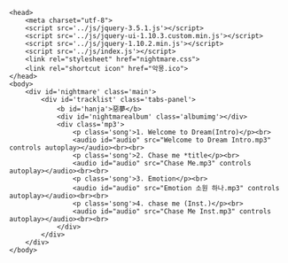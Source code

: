 <!DOCTYPE HTML>
<!DOCTYPE html>
    <head>
        <meta charset="utf-8">
        <script src='../js/jquery-3.5.1.js'></script>
        <script src='../js/jquery-ui-1.10.3.custom.min.js'></script>
        <script src='../js/jquery-1.10.2.min.js'></script>
        <script src='../js/index.js'></script>
        <link rel="stylesheet" href="nightmare.css">
        <link rel="shortcut icon" href="악몽.ico">
    </head>
    <body>
        <div id='nightmare' class='main'>
            <div id='tracklist' class='tabs-panel'>
                <b id='hanja'>惡夢</b>
                <div id='nightmarealbum' class='albumimg'></div>
                <div class='mp3'>
                    <p class='song'>1. Welcome to Dream(Intro)</p><br>
                    <audio id="audio" src="Welcome to Dream Intro.mp3" controls autoplay></audio><br><br>
                    <p class='song'>2. Chase me *title</p><br>
                    <audio id="audio" src="Chase Me.mp3" controls autoplay></audio><br><br>
                    <p class='song'>3. Emotion</p><br>
                    <audio id="audio" src="Emotion 소원 하나.mp3" controls autoplay></audio><br><br>
                    <p class='song'>4. chase me (Inst.)</p><br>
                    <audio id="audio" src="Chase Me Inst.mp3" controls autoplay></audio><br><br>
                </div>
            </div>
        </div>
    </body>
</html>
